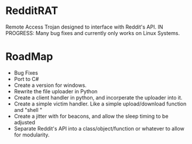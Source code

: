 # RedditRAT
Remote Access Trojan designed to interface with Reddit's API. IN PROGRESS: Many bug fixes and currently only works on Linux Systems. 

# RoadMap
- Bug Fixes
- Port to C#
- Create a version for windows.
- Rewrite the file uploader in Python
- Create a client handler in python, and incorperate the uploader into it.
- Create a simple victim handler. Like a simple upload/download function and "shell "
- Create a jitter with for beacons, and allow the sleep timing to be adjusted
- Separate Reddit's API into a class/object/function or whatever to allow for modularity.
